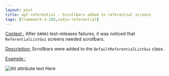 ```yaml
---
layout: post
title: agf-referential - Scrollbars added to referential screens
tags: [framework-1-185,codjo-referential]
---
```

<u>Context :</u>
After ```DAMAS``` test-releases failures, it was noticed that ```ReferentialListGui``` screens needed scrollbars.

<u>Description:</u>
Scrollbars were added to the ```DefaultReferentialListGui``` class.

<u>Example :</u>

![Alt attribute text Here](attachments/news.JPG)